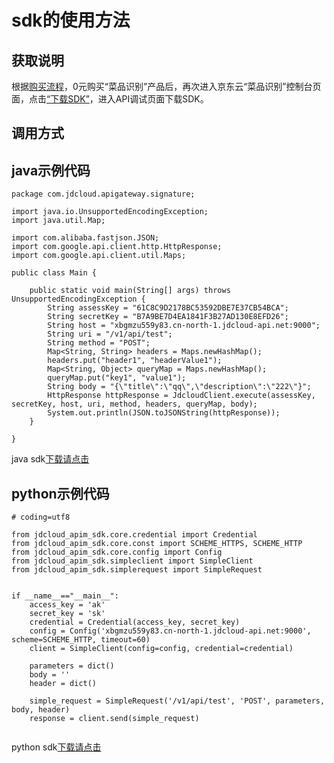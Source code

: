 # **sdk的使用方法**

## 获取说明 
根据[购买流程](../Pricing/Purchase-Process.md)，0元购买“菜品识别”产品后，再次进入京东云“菜品识别”控制台页面，点击[“下载SDK”](https://jdai.oss.cn-north-1.jcloudcs.com/aisdk/sdk/java.zip)，进入API调试页面下载SDK。

## 调用方式

## java示例代码
```$xslt
package com.jdcloud.apigateway.signature;

import java.io.UnsupportedEncodingException;
import java.util.Map;

import com.alibaba.fastjson.JSON;
import com.google.api.client.http.HttpResponse;
import com.google.api.client.util.Maps;

public class Main {

    public static void main(String[] args) throws UnsupportedEncodingException {
        String assessKey = "61C8C9D2178BC53592DBE7E37CB54BCA";
        String secretKey = "B7A9BE7D4EA1841F3B27AD130E8EFD26";
        String host = "xbgmzu559y83.cn-north-1.jdcloud-api.net:9000";
        String uri = "/v1/api/test";
        String method = "POST";
        Map<String, String> headers = Maps.newHashMap();
        headers.put("header1", "headerValue1");
        Map<String, Object> queryMap = Maps.newHashMap();
        queryMap.put("key1", "value1");
        String body = "{\"title\":\"qq\",\"description\":\"222\"}";
        HttpResponse httpResponse = JdcloudClient.execute(assessKey, secretKey, host, uri, method, headers, queryMap, body);
        System.out.println(JSON.toJSONString(httpResponse));
    }

}

```
java sdk[下载请点击](https://jdai.oss.cn-north-1.jcloudcs.com/aisdk/sdk/java.zip)


## python示例代码
```$xslt
# coding=utf8

from jdcloud_apim_sdk.core.credential import Credential
from jdcloud_apim_sdk.core.const import SCHEME_HTTPS, SCHEME_HTTP
from jdcloud_apim_sdk.core.config import Config
from jdcloud_apim_sdk.simpleclient import SimpleClient
from jdcloud_apim_sdk.simplerequest import SimpleRequest


if __name__=="__main__":
    access_key = 'ak'
    secret_key = 'sk'
    credential = Credential(access_key, secret_key)
    config = Config('xbgmzu559y83.cn-north-1.jdcloud-api.net:9000', scheme=SCHEME_HTTP, timeout=60)
    client = SimpleClient(config=config, credential=credential)

    parameters = dict()
    body = ''
    header = dict()

    simple_request = SimpleRequest('/v1/api/test', 'POST', parameters, body, header)
    response = client.send(simple_request)
    
```
python sdk[下载请点击](https://jdai.oss.cn-north-1.jcloudcs.com/aisdk/sdk/Python.zip)
